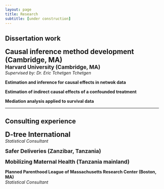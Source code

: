 ```yaml
---
layout: page
title: Research
subtitle: [under construction]
---
```


## Dissertation work 

<strong style="font-size: 160%;"> Causal inference method development (Cambridge, MA) </strong>  
<strong style="font-size: 125%;"> Harvard University (Cambridge, MA) </strong>  
_Supervised by: Dr. Eric Tchetgen Tchetgen_   

<strong style="font-size: 100%;"> Estimation and inference for causal effects in netwok data  </strong>  

<strong style="font-size: 100%;"> Estimation of indirect causal effects of a confounded treatment </strong>  

<strong style="font-size: 100%;"> Mediation analysis applied to survival data </strong>  

---

## Consulting experience 

<strong style="font-size: 160%;"> D-tree International </strong>  
_Statistical Consultant_  

<strong style="font-size: 125%;"> Safer Deliveries (Zanzibar, Tanzania) </strong>  

<strong style="font-size: 125%;"> Mobilizing Maternal Health (Tanzania mainland) </strong>  


<strong style="font-size: 100%;"> Planned Parenthood League of Massachusetts Research Center (Boston, MA) </strong>  
_Statistical Consultant_   
